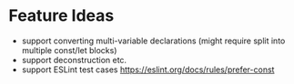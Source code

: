 # Feature Ideas

* support converting multi-variable declarations (might require split into multiple const/let blocks)
* support deconstruction etc.
* support ESLint test cases https://eslint.org/docs/rules/prefer-const